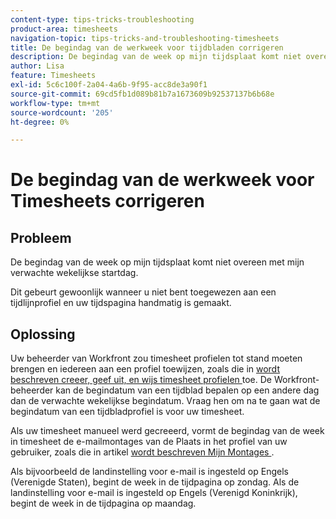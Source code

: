 ```yaml
---
content-type: tips-tricks-troubleshooting
product-area: timesheets
navigation-topic: tips-tricks-and-troubleshooting-timesheets
title: De begindag van de werkweek voor tijdbladen corrigeren
description: De begindag van de week op mijn tijdsplaat komt niet overeen met mijn verwachte wekelijkse startdag.
author: Lisa
feature: Timesheets
exl-id: 5c6c100f-2a04-4a6b-9f95-acc8de3a90f1
source-git-commit: 69cd5fb1d089b81b7a1673609b92537137b6b68e
workflow-type: tm+mt
source-wordcount: '205'
ht-degree: 0%

---
```


# De begindag van de werkweek voor Timesheets corrigeren

<!--Audited: 5/2025-->

## Probleem

De begindag van de week op mijn tijdsplaat komt niet overeen met mijn verwachte wekelijkse startdag.

Dit gebeurt gewoonlijk wanneer u niet bent toegewezen aan een tijdlijnprofiel en uw tijdspagina handmatig is gemaakt.


## Oplossing

Uw beheerder van Workfront zou timesheet profielen tot stand moeten brengen en iedereen aan een profiel toewijzen, zoals die in [ wordt beschreven creeer, geef uit, en wijs timesheet profielen ](/help/quicksilver/timesheets/create-and-manage-timesheets/create-timesheet-profiles.md) toe. De Workfront-beheerder kan de begindatum van een tijdblad bepalen op een andere dag dan de verwachte wekelijkse begindatum. Vraag hen om na te gaan wat de begindatum van een tijdbladprofiel is voor uw timesheet.

Als uw timesheet manueel werd gecreeerd, vormt de begindag van de week in timesheet de e-mailmontages van de Plaats in het profiel van uw gebruiker, zoals die in artikel [ wordt beschreven Mijn Montages ](/help/quicksilver/workfront-basics/manage-your-account-and-profile/configuring-your-user-profile/configure-my-settings.md).

Als bijvoorbeeld de landinstelling voor e-mail is ingesteld op Engels (Verenigde Staten), begint de week in de tijdpagina op zondag. Als de landinstelling voor e-mail is ingesteld op Engels (Verenigd Koninkrijk), begint de week in de tijdpagina op maandag.


<!--This is the old content for this article but I found this was not working this way at all, so I changed it to what it is today: 

## Problem

The start day of the week on my timesheet does not match the start day of the week that is configured on my timesheet profile (as described in [Create, edit, and assign timesheet profiles](../../timesheets/create-and-manage-timesheets/create-timesheet-profiles.md).).

## Solution

The start day of the week of a timesheet in Adobe Workfront uses the language and locale settings in your browser to determine the day of the week. Because of this, you need to update the language and locale settings for your browser. 

For example, with the browser language set to English and the locale set to United States, the week starts on Sunday. Alternatively, the browser language set to English and the locale set to United Kingdom, the start day is Monday.

This setting also affects the start day of the week in the pop-up calendars across the system.

The locale change does not affect the start day of the week on the Resource Grid (or resource grid view). The week always starts on Sunday.

Following are the directions for changing language and locale settings for various browsers that are supported with Workfront.

* **Chrome:** Copy and paste the following link into your Chrome browser: `chrome://settings/languages` then go to Languages.
* **Firefox:**Copy and paste the following link into your Firefox browser: `about:preferences#content` then go to Languages.
* **IE 11:** Tools -> Internet Options -> General -> Languages
* **Safari:** Unfortunately, Safari does not allow changing web browsing languages without also changing your entire operating system language. It is probably easier to simply install another browser like Chrome or Firefox.

-->



